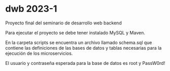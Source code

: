 # dwb 2023-1 

Proyecto final del seminario de desarrollo web backend 

Para ejecutar el proyecto se debe tener instalado MySQL y Maven.

En la carpeta scripts se encuentra un archivo llamado schema.sql que contiene las definiciones de las bases de datos y tablas necesarias para la ejecución de los microservicios.

El usuario y contraseña esperada para la base de datos es root y PassW0rd!